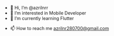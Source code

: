 - 👋 Hi, I’m @azrilnrr
- 👀 I’m interested in Mobile Developer
- 🌱 I’m currently learning Flutter
<!-- - 💞️ I’m looking to collaborate on ... -->
- 📫 How to reach me azrilnr280700@gmail.com

<!---
azrilnrr/azrilnrr is a ✨ special ✨ repository because its `README.md` (this file) appears on your GitHub profile.
You can click the Preview link to take a look at your changes.
--->
